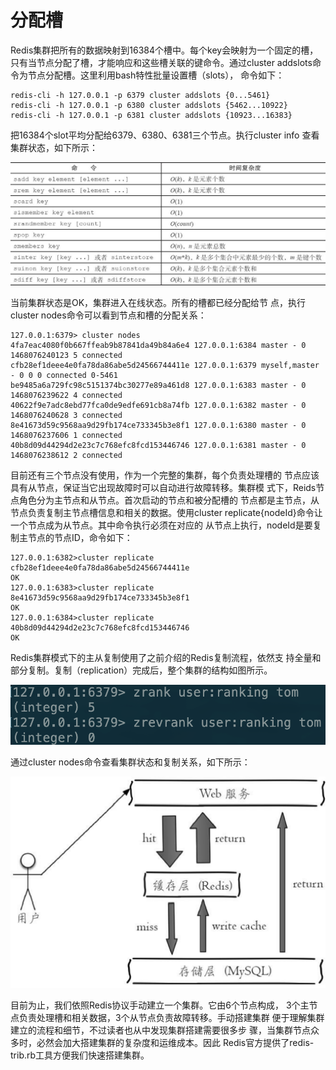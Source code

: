 # 分配槽

Redis集群把所有的数据映射到16384个槽中。每个key会映射为一个固定的槽，只有当节点分配了槽，才能响应和这些槽关联的键命令。通过cluster addslots命令为节点分配槽。这里利用bash特性批量设置槽（slots）， 命令如下：

```text
redis-cli -h 127.0.0.1 -p 6379 cluster addslots {0...5461} 
redis-cli -h 127.0.0.1 -p 6380 cluster addslots {5462...10922} 
redis-cli -h 127.0.0.1 -p 6381 cluster addslots {10923...16383}
```

把16384个slot平均分配给6379、6380、6381三个节点。执行cluster info 查看集群状态，如下所示：

![](../../.gitbook/assets/image%20%2832%29.png)

当前集群状态是OK，集群进入在线状态。所有的槽都已经分配给节 点，执行cluster nodes命令可以看到节点和槽的分配关系：

```text
127.0.0.1:6379> cluster nodes
4fa7eac4080f0b667ffeab9b87841da49b84a6e4 127.0.0.1:6384 master - 0 1468076240123 5 connected 
cfb28ef1deee4e0fa78da86abe5d24566744411e 127.0.0.1:6379 myself,master - 0 0 0 connected 0-5461 
be9485a6a729fc98c5151374bc30277e89a461d8 127.0.0.1:6383 master - 0 1468076239622 4 connected 
40622f9e7adc8ebd77fca0de9edfe691cb8a74fb 127.0.0.1:6382 master - 0 1468076240628 3 connected 
8e41673d59c9568aa9d29fb174ce733345b3e8f1 127.0.0.1:6380 master - 0 1468076237606 1 connected
40b8d09d44294d2e23c7c768efc8fcd153446746 127.0.0.1:6381 master - 0 1468076238612 2 connected
```

目前还有三个节点没有使用，作为一个完整的集群，每个负责处理槽的 节点应该具有从节点，保证当它出现故障时可以自动进行故障转移。集群模 式下，Reids节点角色分为主节点和从节点。首次启动的节点和被分配槽的 节点都是主节点，从节点负责复制主节点槽信息和相关的数据。使用cluster replicate{nodeId}命令让一个节点成为从节点。其中命令执行必须在对应的 从节点上执行，nodeId是要复制主节点的节点ID，命令如下：

```text
127.0.0.1:6382>cluster replicate cfb28ef1deee4e0fa78da86abe5d24566744411e 
OK
127.0.0.1:6383>cluster replicate 8e41673d59c9568aa9d29fb174ce733345b3e8f1 
OK
127.0.0.1:6384>cluster replicate 40b8d09d44294d2e23c7c768efc8fcd153446746 
OK
```

Redis集群模式下的主从复制使用了之前介绍的Redis复制流程，依然支 持全量和部分复制。复制（replication）完成后，整个集群的结构如图所示。

![](../../.gitbook/assets/image%20%2810%29.png)

通过cluster nodes命令查看集群状态和复制关系，如下所示：

![](../../.gitbook/assets/image%20%2842%29.png)

目前为止，我们依照Redis协议手动建立一个集群。它由6个节点构成， 3个主节点负责处理槽和相关数据，3个从节点负责故障转移。手动搭建集群 便于理解集群建立的流程和细节，不过读者也从中发现集群搭建需要很多步 骤，当集群节点众多时，必然会加大搭建集群的复杂度和运维成本。因此 Redis官方提供了redis-trib.rb工具方便我们快速搭建集群。

